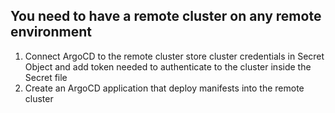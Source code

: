 ## You need to have a remote cluster on any remote environment 
1. Connect ArgoCD to the remote cluster store cluster credentials in Secret Object and add token needed to authenticate to the cluster inside the Secret file
2. Create an ArgoCD application that deploy manifests into the remote cluster
